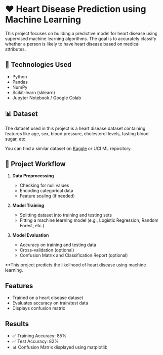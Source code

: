 # ❤️ Heart Disease Prediction using Machine Learning

This project focuses on building a predictive model for heart disease using supervised machine learning algorithms. The goal is to accurately classify whether a person is likely to have heart disease based on medical attributes.

## 🧠 Technologies Used
- Python
- Pandas
- NumPy
- Scikit-learn (sklearn)
- Jupyter Notebook / Google Colab

## 📊 Dataset
The dataset used in this project is a heart disease dataset containing features like age, sex, blood pressure, cholesterol levels, fasting blood sugar, etc.

You can find a similar dataset on [Kaggle](https://www.kaggle.com/datasets/fedesoriano/heart-failure-prediction) or UCI ML repository.

## 🚀 Project Workflow
1. **Data Preprocessing**
   - Checking for null values
   - Encoding categorical data
   - Feature scaling (if needed)

2. **Model Training**
   - Splitting dataset into training and testing sets
   - Fitting a machine learning model (e.g., Logistic Regression, Random Forest, etc.)

3. **Model Evaluation**
   - Accuracy on training and testing data
   - Cross-validation (optional)
   - Confusion Matrix and Classification Report (optional)

**This project predicts the likelihood of heart disease using machine learning.

## Features
- Trained on a heart disease dataset
- Evaluates accuracy on train/test data
- Displays confusion matrix


## Results
- ✅ Training Accuracy: 85%
- ✅ Test Accuracy: 82%
- 📊 Confusion Matrix displayed using matplotlib

